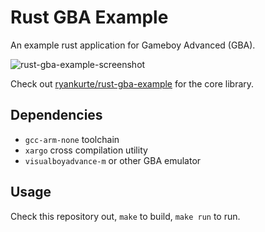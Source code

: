 # Rust GBA Example

An example rust application for Gameboy Advanced (GBA).

![rust-gba-example-screenshot](https://user-images.githubusercontent.com/860620/38173054-bbf2f6ca-360b-11e8-8fb3-ece0616d80de.png)

Check out [ryankurte/rust-gba-example](https://github.com/ryankurte/rust-gba) for the core library.

## Dependencies
- `gcc-arm-none` toolchain
- `xargo` cross compilation utility
- `visualboyadvance-m` or other GBA emulator

## Usage

Check this repository out, `make` to build, `make run` to run.

